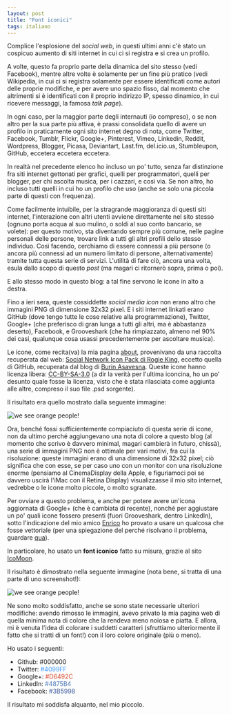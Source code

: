 ```yaml
---
layout: post
title: "Font iconici"
tags: italiano 
---
```


Complice l'esplosione del _social web_, in questi ultimi anni c'è stato un cospicuo aumento di siti internet in cui ci si registra e si crea un profilo.

A volte, questo fa proprio parte della dinamica del sito stesso (vedi Facebook), mentre altre volte è solamente per un fine più pratico (vedi Wikipedia, in cui ci si registra solamente per essere identificati come autori delle proprie modifiche, e per avere uno spazio fisso, dal momento che altrimenti si è identificati con il proprio indirizzo IP, spesso dinamico, in cui ricevere messaggi, la famosa _talk page_).

In ogni caso, per la maggior parte degli internauti (io compreso), o se non altro per la sua parte più attiva, è prassi consolidata quello di avere un profilo in praticamente ogni sito internet degno di nota, come Twitter, Facebook, Tumblr, Flickr, Google+, Pinterest, Vimeo, Linkedin, Reddit, Wordpress, Blogger, Picasa, Deviantart, Last.fm, del.icio.us, Stumbleupon, GitHub, eccetera eccetera eccetera. 

In realtà nel precedente elenco ho incluso un po' tutto, senza far distinzione fra siti internet gettonati per grafici, quelli per programmatori, quelli per blogger, per chi ascolta musica, per i cazzari, e così via. Se non altro, ho incluso tutti quelli in cui ho un profilo che uso (anche se solo una piccola parte di questi con frequenza).

Come facilmente intuibile, per la stragrande maggioranza di questi siti internet, l'interazione con altri utenti avviene direttamente nel sito stesso (ognuno porta acqua al suo mulino, o soldi al suo conto bancario, se volete): per questo motivo, sta diventando sempre più comune, nelle pagine personali delle persone, trovare link a tutti gli altri profili dello stesso individuo. Così facendo, cerchiamo di essere connessi a più persone (o ancora più connessi ad un numero limitato di persone, alternativamente) tramite tutta questa serie di servizi. L'utilità di fare ciò, ancora una volta, esula dallo scopo di questo _post_ (ma magari ci ritornerò sopra, prima o poi).

E allo stesso modo in questo blog: a tal fine servono le icone in alto a destra.

Fino a ieri sera, queste cossiddette _social media icon_ non erano altro che immagini PNG di dimensione 32x32 pixel. E i siti internet linkati erano GitHub (dove tengo tutte le cose relative alla programmazione), Twitter, Google+ (che preferisco di gran lunga a tutti gli altri, ma è abbastanza deserto), Facebook, e Grooveshark (che ha rimpiazzato, almeno nel 90% dei casi, qualunque cosa usassi precedentemente per ascoltare musica).

Le icone, come recita(va) la mia pagina [about](about), provenivano da una raccolta recuperata dal web: [Social Network Icon Pack di Rogie King](http://www.komodomedia.com/blog/2009/06/social-network-icon-pack/), eccetto quella di GitHub, recuperata dal blog di [Burin Asavesna](http://helloburin.com/2010/09/20/github-social-icon/). Queste icone hanno licenza libera: [CC-BY-SA-3.0](http://creativecommons.org/licenses/by-sa/3.0/) (a dir la verità per l'ultima iconcina, ho un po' desunto quale fosse la licenza, visto che è stata rilasciata come aggiunta alle altre, compreso il suo file .psd sorgente).

Il risultato era quello mostrato dalla seguente immagine:

<img style=" display: block;   margin-left: auto;   margin-right: auto;"  src="http://i.imgur.com/sFKWl.png" alt="we see orange people!" />

Ora, benché fossi sufficientemente compiaciuto di questa serie di icone, non da ultimo perché aggiungevano una nota di colore a questo blog (al momento che scrivo è davvero minimal, magari cambierà in futuro, chissà), una serie di immagini PNG non è ottimale per vari motivi, fra cui la risoluzione: queste immagini erano di una dimensione di 32x32 pixel; ciò significa che con esse, se per caso uno con un monitor con una risoluzione enorme (pensiamo al CinemaDisplay della Apple, e figuriamoci poi se davvero uscirà l'iMac con il Retina Display) visualizzasse il mio sito internet, vedrebbe o le icone molto piccole, o molto sgranate. 

Per ovviare a questo problema, e anche per potere avere un'icona aggiornata di Google+ (che è cambiata di recente), nonché per aggiustare un po' quali icone fossero presenti (fuori Grooveshark, dentro LinkedIn), sotto l'indicazione del mio amico [Enrico](http://rubbo.li) ho provato a usare un qualcosa che fosse vettoriale (per una spiegazione del perché risolvano il problema, guardare [qua](http://it.wikipedia.org/wiki/Grafica_vettoriale)).

In particolare, ho usato un **font iconico** fatto su misura, grazie al sito [IcoMoon](http://keyamoon.com/icomoon/).

Il risultato è dimostrato nella seguente immagine (nota bene, si tratta di una parte di uno screenshot!):

<img style=" display: block;   margin-left: auto;   margin-right: auto;"  src="http://i.imgur.com/asquX.png" alt="we see orange people!" />

Ne sono molto soddisfatto, anche se sono state necessarie ulteriori modifiche: avendo rimosso le immagini, avevo privato la mia pagina web di quella minima nota di colore che la rendeva meno noiosa e piatta. E allora, mi è venuta l'idea di colorare i suddetti caratteri (sfruttiamo ulteriormente il fatto che si tratti di un font!) con il loro colore originale (più o meno). 

Ho usato i seguenti:

- Github: #000000  
- Twitter: <span style="color:#4099FF">#4099FF</span> 
- Google+:  <span style="color:#D6492C">#D6492C</span> 
- LinkedIn:  <span style="color:#4875B4">#4875B4</span> 
- Facebook:  <span style="color:#3B5998">#3B5998</span> 

Il risultato mi soddisfa alquanto, nel mio piccolo.
